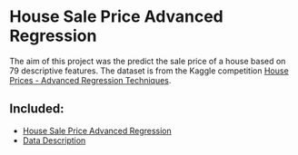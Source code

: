 # House Sale Price Advanced Regression

The aim of this project was the predict the sale price of a house based on 79 descriptive features. The dataset is from the Kaggle competition [House Prices - Advanced Regression Techniques](https://www.kaggle.com/c/house-prices-advanced-regression-techniques). 

## Included:
- [House Sale Price Advanced Regression](https://github.com/alexh0756/Projects/blob/main/Python/House%20Sale%20Price%20Advanced%20Regression/House%20Sale%20Price%20Advanced%20Regression.ipynb)
- [Data Description](https://github.com/alexh0756/Projects/blob/main/Python/House%20Sale%20Price%20Advanced%20Regression/data_description.txt)
